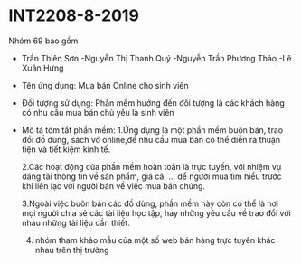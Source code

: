 # INT2208-8-2019
Nhóm 69 bao gồm
- Trần Thiên Sơn
-Nguyễn Thị Thanh Quý
-Nguyễn Trần Phương Thảo
-Lê Xuân Hưng
* Tên ứng dụng: Mua bán Online cho sinh viên
* Đối tượng sử dụng: Phần mềm hướng đến đối tượng là các khách hàng có nhu cầu mua bán chủ yếu là sinh viên 
* Mô tả tóm tắt phần mềm:
  1.Ứng dụng là một phần mềm buôn bán, trao đổi đồ dùng, sách vở online,để nhu cầu mua bán có thể diễn ra thuận tiện và tiết kiệm kinh tế.
  
  2.Các hoạt động của phần mềm hoàn toàn là trực tuyến, với nhiệm vụ đăng tải thông tin về sản phẩm, giá cả, … để người mua tìm hiểu           trước khi liên lạc với người bán về việc mua bán chúng.
  
  3.Ngoài việc buôn bán các đồ dùng, phần mềm này còn có thể là nơi mọi người chia sẻ các tài liệu học tập, hay những yêu cầu về trao         đổi với nhau những tài liệu cần thiết.
  
  4. nhóm tham khảo mẫu của một số web bán hàng trực tuyến khác nhau trên thị trường

